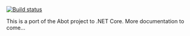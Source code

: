 [![Build status](https://ci.appveyor.com/api/projects/status/rtuxm2sakbq3msb3?svg=true)](https://ci.appveyor.com/project/AttilaKemny/abot-dotnet-core)

This is a port of the Abot project to .NET Core. More documentation to come...
